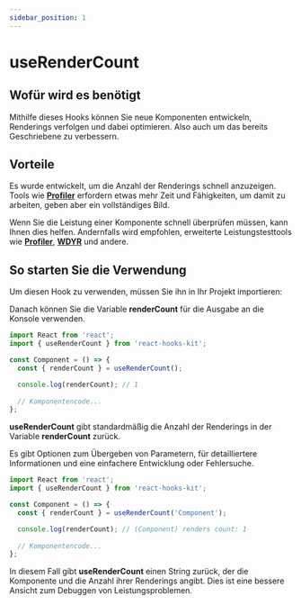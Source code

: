 ```yaml
---
sidebar_position: 1
---
```


# useRenderCount

## Wofür wird es benötigt

Mithilfe dieses Hooks können Sie neue Komponenten entwickeln, Renderings verfolgen und dabei optimieren. Also auch um das bereits Geschriebene zu verbessern.

## Vorteile

Es wurde entwickelt, um die Anzahl der Renderings schnell anzuzeigen. Tools wie [**Profiler**](https://ru.reactjs.org/docs/profiler.html) erfordern etwas mehr Zeit und Fähigkeiten, um damit zu arbeiten, geben aber ein vollständiges Bild.

Wenn Sie die Leistung einer Komponente schnell überprüfen müssen, kann Ihnen dies helfen. Andernfalls wird empfohlen, erweiterte Leistungstesttools wie [**Profiler**](https://reactjs.org/docs/profiler.html), [**WDYR**](https://www.npmjs.com/package/@welldone-software/why-did-you-render) und andere.

## So starten Sie die Verwendung

Um diesen Hook zu verwenden, müssen Sie ihn in Ihr Projekt importieren:

Danach können Sie die Variable **renderCount** für die Ausgabe an die Konsole verwenden.

```jsx
import React from 'react';
import { useRenderCount } from 'react-hooks-kit';

const Component = () => {
  const { renderCount } = useRenderCount();

  console.log(renderCount); // 1
  
  // Komponentencode...
};
```

**useRenderCount** gibt standardmäßig die Anzahl der Renderings in der Variable **renderCount** zurück.

Es gibt Optionen zum Übergeben von Parametern, für detailliertere Informationen und eine einfachere Entwicklung oder Fehlersuche.

```jsx
import React from 'react';
import { useRenderCount } from 'react-hooks-kit';

const Component = () => {
  const { renderCount } = useRenderCount('Component');

  console.log(renderCount); // (Component) renders count: 1
  
  // Komponentencode...
};
```

In diesem Fall gibt **useRenderCount** einen String zurück, der die Komponente und die Anzahl ihrer Renderings angibt. Dies ist eine bessere Ansicht zum Debuggen von Leistungsproblemen.
